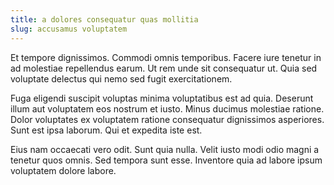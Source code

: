 ```yaml
---
title: a dolores consequatur quas mollitia
slug: accusamus voluptatem
---
```


Et tempore dignissimos. Commodi omnis temporibus. Facere iure tenetur in ad molestiae repellendus earum. Ut rem unde sit consequatur ut. Quia sed voluptate delectus qui nemo sed fugit exercitationem.

Fuga eligendi suscipit voluptas minima voluptatibus est ad quia. Deserunt illum aut voluptatem eos nostrum et iusto. Minus ducimus molestiae ratione. Dolor voluptates ex voluptatem ratione consequatur dignissimos asperiores. Sunt est ipsa laborum. Qui et expedita iste est.

Eius nam occaecati vero odit. Sunt quia nulla. Velit iusto modi odio magni a tenetur quos omnis. Sed tempora sunt esse. Inventore quia ad labore ipsum voluptatem dolore labore.
